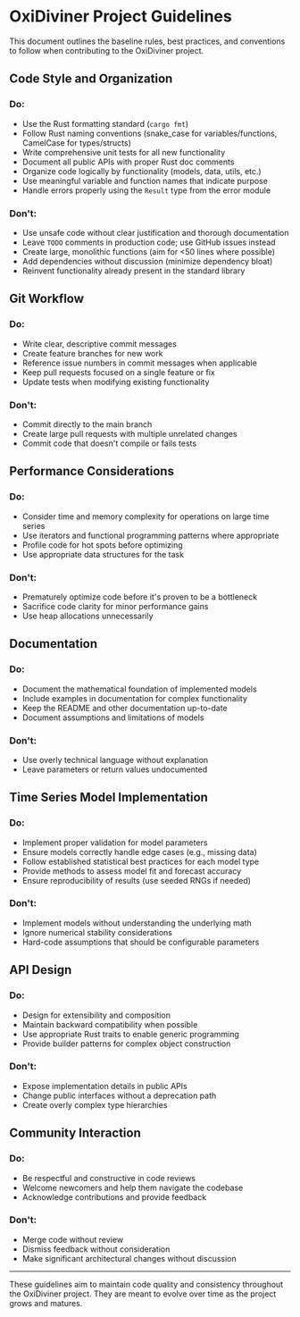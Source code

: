 # OxiDiviner Project Guidelines

This document outlines the baseline rules, best practices, and conventions to follow when contributing to the OxiDiviner project.

## Code Style and Organization

### Do:
- Use the Rust formatting standard (`cargo fmt`)
- Follow Rust naming conventions (snake_case for variables/functions, CamelCase for types/structs)
- Write comprehensive unit tests for all new functionality
- Document all public APIs with proper Rust doc comments
- Organize code logically by functionality (models, data, utils, etc.)
- Use meaningful variable and function names that indicate purpose
- Handle errors properly using the `Result` type from the error module

### Don't:
- Use unsafe code without clear justification and thorough documentation
- Leave `TODO` comments in production code; use GitHub issues instead
- Create large, monolithic functions (aim for <50 lines where possible)
- Add dependencies without discussion (minimize dependency bloat)
- Reinvent functionality already present in the standard library

## Git Workflow

### Do:
- Write clear, descriptive commit messages
- Create feature branches for new work
- Reference issue numbers in commit messages when applicable
- Keep pull requests focused on a single feature or fix
- Update tests when modifying existing functionality

### Don't:
- Commit directly to the main branch
- Create large pull requests with multiple unrelated changes
- Commit code that doesn't compile or fails tests

## Performance Considerations

### Do:
- Consider time and memory complexity for operations on large time series
- Use iterators and functional programming patterns where appropriate
- Profile code for hot spots before optimizing
- Use appropriate data structures for the task

### Don't:
- Prematurely optimize code before it's proven to be a bottleneck
- Sacrifice code clarity for minor performance gains
- Use heap allocations unnecessarily

## Documentation

### Do:
- Document the mathematical foundation of implemented models
- Include examples in documentation for complex functionality
- Keep the README and other documentation up-to-date
- Document assumptions and limitations of models

### Don't:
- Use overly technical language without explanation
- Leave parameters or return values undocumented

## Time Series Model Implementation

### Do:
- Implement proper validation for model parameters
- Ensure models correctly handle edge cases (e.g., missing data)
- Follow established statistical best practices for each model type
- Provide methods to assess model fit and forecast accuracy
- Ensure reproducibility of results (use seeded RNGs if needed)

### Don't:
- Implement models without understanding the underlying math
- Ignore numerical stability considerations
- Hard-code assumptions that should be configurable parameters

## API Design

### Do:
- Design for extensibility and composition
- Maintain backward compatibility when possible
- Use appropriate Rust traits to enable generic programming
- Provide builder patterns for complex object construction

### Don't:
- Expose implementation details in public APIs
- Change public interfaces without a deprecation path
- Create overly complex type hierarchies

## Community Interaction

### Do:
- Be respectful and constructive in code reviews
- Welcome newcomers and help them navigate the codebase
- Acknowledge contributions and provide feedback

### Don't:
- Merge code without review
- Dismiss feedback without consideration
- Make significant architectural changes without discussion

---

These guidelines aim to maintain code quality and consistency throughout the OxiDiviner project. They are meant to evolve over time as the project grows and matures. 